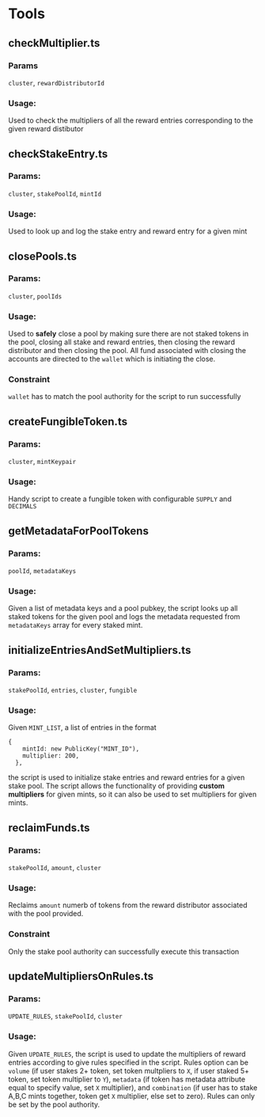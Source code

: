# Tools

## checkMultiplier.ts

### Params

`cluster`, `rewardDistributorId`

### Usage:

Used to check the multipliers of all the reward entries corresponding to the given reward distibutor

## checkStakeEntry.ts

### Params:

`cluster`, `stakePoolId`, `mintId`

### Usage:

Used to look up and log the stake entry and reward entry for a given mint

## closePools.ts

### Params:

`cluster`, `poolIds`

### Usage:

Used to **safely** close a pool by making sure there are not staked tokens in the pool, closing all stake and reward entries, then closing the reward distributor and then closing the pool. All fund associated with closing the accounts are directed to the `wallet` which is initiating the close.

### Constraint

`wallet` has to match the pool authority for the script to run successfully

## createFungibleToken.ts

### Params:

`cluster`, `mintKeypair`

### Usage:

Handy script to create a fungible token with configurable `SUPPLY` and `DECIMALS`

## getMetadataForPoolTokens

### Params:

`poolId`, `metadataKeys`

### Usage:

Given a list of metadata keys and a pool pubkey, the script looks up all staked tokens for the given pool and logs the metadata requested from `metadataKeys` array for every staked mint.

## initializeEntriesAndSetMultipliers.ts

### Params:

`stakePoolId`, `entries`, `cluster`, `fungible`

### Usage:

Given `MINT_LIST`, a list of entries in the format

```
{
    mintId: new PublicKey("MINT_ID"),
    multiplier: 200,
  },
```

the script is used to initialize stake entries and reward entries for a given stake pool. The script allows the functionality of providing **custom multipliers** for given mints, so it can also be used to set multipliers for given mints.

## reclaimFunds.ts

### Params:

`stakePoolId`, `amount`, `cluster`

### Usage:

Reclaims `amount` numerb of tokens from the reward distributor associated with the pool provided.

### Constraint

Only the stake pool authority can successfully execute this transaction

## updateMultipliersOnRules.ts

### Params:

`UPDATE_RULES`, `stakePoolId`, `cluster`

### Usage:

Given `UPDATE_RULES`, the script is used to update the multipliers of reward entries according to give rules specified in the script. Rules option can be `volume` (if user stakes 2+ token, set token multpliers to `X`, if user staked 5+ token, set token multiplier to `Y`), `metadata` (if token has metadata attribute equal to specify value, set `X` multiplier), and `combination` (if user has to stake A,B,C mints together, token get `X` multiplier, else set to zero). Rules can only be set by the pool authority.
